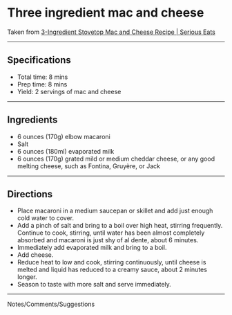 # Three ingredient mac and cheese

Taken from
[3-Ingredient Stovetop Mac and Cheese Recipe \| Serious Eats](https://www.seriouseats.com/recipes/2017/01/3-ingredient-stovetop-mac-and-cheese-recipe.html)

---
## Specifications
- Total time: 8 mins
- Prep time: 8 mins
- Yield: 2 servings of mac and cheese

---
## Ingredients

- 6 ounces (170g) elbow macaroni
- Salt
- 6 ounces (180ml) evaporated milk
- 6 ounces (170g) grated mild or medium cheddar cheese, or any good melting cheese, such as Fontina, Gruyère, or Jack

---
## Directions

- Place macaroni in a medium saucepan or skillet and add just enough cold water to cover. 
- Add a pinch of salt and bring to a boil over high heat, stirring frequently. Continue to cook, stirring, until water has been almost completely absorbed and macaroni is just shy of al dente, about 6 minutes.
- Immediately add evaporated milk and bring to a boil. 
- Add cheese. 
- Reduce heat to low and cook, stirring continuously, until cheese is melted and liquid has reduced to a creamy sauce, about 2 minutes longer. 
- Season to taste with more salt and serve immediately.

---
Notes/Comments/Suggestions

